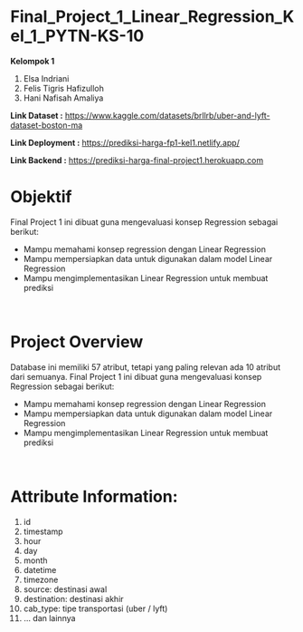 # Final_Project_1_Linear_Regression_Kel_1_PYTN-KS-10
<b>Kelompok 1</b>
<ol>
  <li>Elsa Indriani</li>
  <li>Felis Tigris Hafizulloh</li>
  <li>Hani Nafisah Amaliya</li>
</ol>

<b>Link Dataset :</b> https://www.kaggle.com/datasets/brllrb/uber-and-lyft-dataset-boston-ma

<b>Link Deployment :</b> https://prediksi-harga-fp1-kel1.netlify.app/ <br>

<b>Link Backend :</b> https://prediksi-harga-final-project1.herokuapp.com <br>

<h1><b>Objektif</b></h1>
Final Project 1 ini dibuat guna mengevaluasi konsep Regression sebagai berikut:
<ul>
  <li>Mampu memahami konsep regression dengan Linear Regression</li>
  <li>Mampu mempersiapkan data untuk digunakan dalam model Linear Regression</li>
  <li>Mampu mengimplementasikan Linear Regression untuk membuat prediksi</li>
</ul><br>

<h1><b>Project Overview</b></h1>
Database ini memiliki 57 atribut, tetapi yang paling relevan ada 10 atribut dari semuanya.
Final Project 1 ini dibuat guna mengevaluasi konsep Regression sebagai berikut:
<ul>
  <li>Mampu memahami konsep regression dengan Linear Regression</li>
  <li>Mampu mempersiapkan data untuk digunakan dalam model Linear Regression</li>
  <li>Mampu mengimplementasikan Linear Regression untuk membuat prediksi</li>
 </ul> <br>
  
<h1><b>Attribute Information:</b></h1>
<ol>
  <li>id</li>
  <li>timestamp</li>
  <li>hour</li>
  <li>day</li>
  <li>month</li>
  <li>datetime</li>
  <li>timezone</li>
  <li>source: destinasi awal</li>
  <li>destination: destinasi akhir</li>
  <li>cab_type: tipe transportasi (uber / lyft)</li>
  <li>… dan lainnya</li>
</ol>
